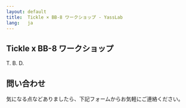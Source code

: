 ```yaml
---
layout: default
title:  Tickle × BB-8 ワークショップ - YassLab
lang:   ja
---
```


## Tickle x BB-8 ワークショップ

T. B. D.


## 問い合わせ

気になる点などありましたら、下記フォームからお気軽にご連絡ください。
